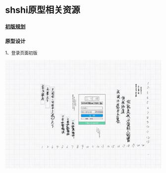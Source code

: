 # shshi原型相关资源

### [初版规划](https://github.com/sanhangshi/shshi-prototype/blob/master/txt/%E5%88%9D%E7%89%88%E8%A7%84%E5%88%92.MD)

### 原型设计

1、登录页面初版

<img src = "https://github.com/sanhangshi/shshi-prototype/raw/master/image/00.jpg"/>
